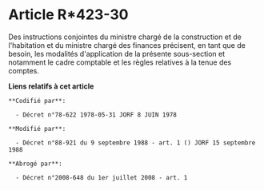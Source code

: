# Article R*423-30

Des instructions conjointes du ministre chargé de la construction et de l'habitation et du ministre chargé des finances
précisent, en tant que de besoin, les modalités d'application de la présente sous-section et notamment le cadre comptable et
les règles relatives à la tenue des comptes.

**Liens relatifs à cet article**

	**Codifié par**:

	  - Décret n°78-622 1978-05-31 JORF 8 JUIN 1978

	**Modifié par**:

	  - Décret n°88-921 du 9 septembre 1988 - art. 1 () JORF 15 septembre 1988

	**Abrogé par**:

	  - Décret n°2008-648 du 1er juillet 2008 - art. 1
